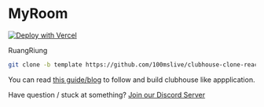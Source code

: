 # MyRoom

[![Deploy with Vercel](https://vercel.com/button)](https://vercel.com/new/clone?repository-url=https%3A%2F%2Fgithub.com%2F100mslive%2Fclubhouse-clone-react&env=REACT_APP_TOKEN_ENDPOINT,REACT_APP_ROOM_ID&envDescription=You%20can%20find%20token%20endpoint%20in%20developer%20section%20in%20100ms%20Dashboard&envLink=https%3A%2F%2Fdashboard.100ms.live%2Fdeveloper)

RuangRiung

```bash
git clone -b template https://github.com/100mslive/clubhouse-clone-react.git
```

You can read [this guide/blog](https://www.100ms.live/blog/clubhouse-clone-in-react) to follow and build clubhouse like appplication.

Have question / stuck at something? [Join our Discord Server](https://www.100ms.live/discord)
